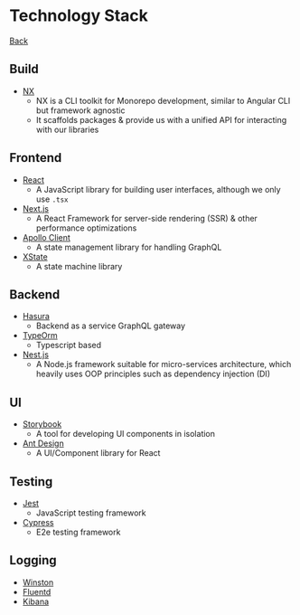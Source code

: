 # Technology Stack

[Back](../../README.md)

## Build

- [NX](https://nx.dev/react)
  - NX is a CLI toolkit for Monorepo development, similar to Angular CLI but framework agnostic
  - It scaffolds packages & provide us with a unified API for interacting with our libraries

## Frontend

- [React](https://reactjs.org)
  - A JavaScript library for building user interfaces, although we only use `.tsx`
- [Next.js](https://nextjs.org)
  - A React Framework for server-side rendering (SSR) & other performance optimizations
- [Apollo Client](https://www.apollographql.com/docs/react)
  - A state management library for handling GraphQL
- [XState](https://xstate.js.org/docs)
  - A state machine library

## Backend

- [Hasura](https://hasura.io)
  - Backend as a service GraphQL gateway
- [TypeOrm](https://typeorm.io)
  - Typescript based
- [Nest.js](https://nestjs.com)
  - A Node.js framework suitable for micro-services architecture, which heavily uses OOP principles such as dependency injection (DI)

## UI

- [Storybook](https://storybook.js.org)
  - A tool for developing UI components in isolation
- [Ant Design](https://ant.design)
  - A UI/Component library for React

## Testing

- [Jest](https://jestjs.io)
  - JavaScript testing framework
- [Cypress](https://www.cypress.io)
  - E2e testing framework

## Logging

- [Winston]()
- [Fluentd]()
- [Kibana]()
